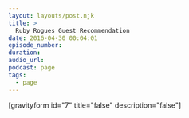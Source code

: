 ```yaml
---
layout: layouts/post.njk
title: >
  Ruby Rogues Guest Recommendation
date: 2016-04-30 00:04:01
episode_number:
duration:
audio_url:
podcast: page
tags:
  - page
---
```


[gravityform id="7" title="false" description="false"]
